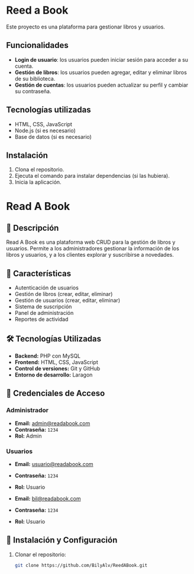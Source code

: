 # Reed a Book

Este proyecto es una plataforma para gestionar libros y usuarios.

## Funcionalidades

- **Login de usuario**: los usuarios pueden iniciar sesión para acceder a su cuenta.
- **Gestión de libros**: los usuarios pueden agregar, editar y eliminar libros de su biblioteca.
- **Gestión de cuentas**: los usuarios pueden actualizar su perfil y cambiar su contraseña.

## Tecnologías utilizadas

- HTML, CSS, JavaScript
- Node.js (si es necesario)
- Base de datos (si es necesario)

## Instalación

1. Clona el repositorio.
2. Ejecuta el comando para instalar dependencias (si las hubiera).
3. Inicia la aplicación.

# Read A Book

## 📌 Descripción
Read A Book es una plataforma web CRUD para la gestión de libros y usuarios. Permite a los administradores gestionar la información de los libros y usuarios, y a los clientes explorar y suscribirse a novedades.

## 🚀 Características
- Autenticación de usuarios  
- Gestión de libros (crear, editar, eliminar)  
- Gestión de usuarios (crear, editar, eliminar)  
- Sistema de suscripción  
- Panel de administración  
- Reportes de actividad  

## 🛠️ Tecnologías Utilizadas
- **Backend:** PHP con MySQL  
- **Frontend:** HTML, CSS, JavaScript  
- **Control de versiones:** Git y GitHub  
- **Entorno de desarrollo:** Laragon  

## 🔑 Credenciales de Acceso

### **Administrador**
- **Email:** admin@readabook.com  
- **Contraseña:** `1234`  
- **Rol:** Admin  

### **Usuarios**
- **Email:** usuario@readabook.com  
- **Contraseña:** `1234`  
- **Rol:** Usuario  

- **Email:** bil@readabook.com  
- **Contraseña:** `1234`  
- **Rol:** Usuario  

## 📝 Instalación y Configuración
1. Clonar el repositorio:
   ```bash
   git clone https://github.com/BilyAlv/ReedABook.git
